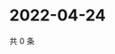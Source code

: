 # 2022-04-24

共 0 条

<!-- BEGIN WEIBO -->
<!-- 最后更新时间 Sun Apr 24 2022 10:51:42 GMT+0800 (China Standard Time) -->

<!-- END WEIBO -->
